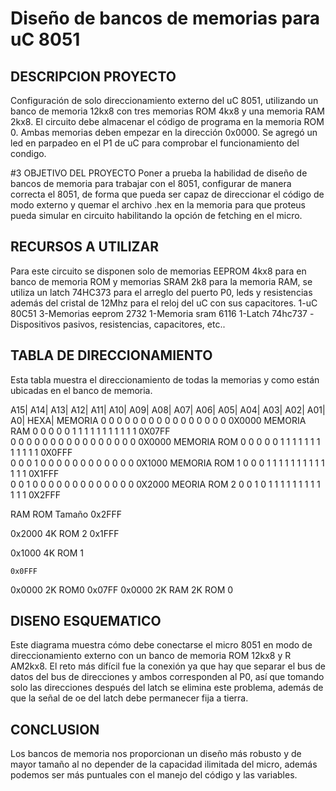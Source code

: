 
# Diseño de bancos de memorias para uC 8051
## DESCRIPCION PROYECTO
Configuración de solo direccionamiento externo del uC 8051, utilizando un banco de memoria 12kx8 con tres memorias ROM 4kx8 y una memoria RAM 2kx8. El circuito debe almacenar el código de programa en la memoria ROM 0. Ambas memorias deben empezar en la dirección 0x0000. Se agregó un led en parpadeo en el P1 de uC para comprobar el funcionamiento del condigo. 

#3 OBJETIVO DEL PROYECTO
Poner a prueba la habilidad de diseño de bancos de memoria para trabajar con el 8051, configurar de manera correcta el 8051, de forma  que pueda ser capaz de direccionar el código de modo externo y  quemar el archivo  .hex en la memoria para que proteus pueda simular en circuito habilitando la opción de fetching en el micro.

## RECURSOS A UTILIZAR
Para este circuito se disponen solo de memorias EEPROM 4kx8 para en banco de memoria ROM y memorias SRAM 2k8 para la memoria RAM, se utiliza un latch 74HC373 para el arreglo del puerto P0, leds y resistencias además del cristal de 12Mhz para el reloj del uC con sus capacitores.
1-uC 80C51
3-Memorias eeprom 2732
1-Memoria sram 6116
1-Latch 74hc737
-Dispositivos pasivos, resistencias, capacitores, etc..

## TABLA DE DIRECCIONAMIENTO 
Esta tabla muestra el direccionamiento de todas la memorias y como están ubicadas en el banco de memoria.

A15|	A14|	A13|	A12|	A11|	A10|	A09|	A08|	A07|	A06|	A05|	A04|	A03|	A02|	A01|	A0|	HEXA|	MEMORIA
0	0	0	0	0	0	0	0	0	0	0	0	0	0	0	0	0X0000	MEMORIA
RAM
0	0	0	0	0	1	1	1	1	1	1	1	1	1	1	1	0X07FF	
0	0	0	0	0	0	0	0	0	0	0	0	0	0	0	0	0X0000	MEMORIA
ROM 0
0	0	0	0	1	1	1	1	1	1	1	1	1	1	1	1	0X0FFF	
0	0	0	1	0	0	0	0	0	0	0	0	0	0	0	0	0X1000	MEMORIA
ROM 1
0	0	0	1	1	1	1	1	1	1	1	1	1	1	1	1	0X1FFF	
0	0	1	0	0	0	0	0	0	0	0	0	0	0	0	0	0X2000	MEORIA 
ROM 2
0	0	1	0	1	1	1	1	1	1	1	1	1	1	1	1	0X2FFF	


RAM	ROM	Tamaño
	0x2FFF

0x2000	4K
ROM 2
	0x1FFF

0x1000	4K
ROM 1

	0x0FFF

0x0000	2K
ROM0
0x07FF
0x0000		2K
RAM	2K
ROM 0


## DISENO ESQUEMATICO
Este diagrama muestra cómo debe conectarse el micro 8051 en modo de direccionamiento externo con un banco de memoria ROM 12kx8 y R AM2kx8. El reto más difícil fue la conexión ya que hay que separar el bus de datos del bus de direcciones y ambos corresponden al P0, así que tomando solo las direcciones después del latch se elimina este problema, además de que la señal de oe del latch debe permanecer fija a tierra.



## CONCLUSION
Los bancos de memoria nos proporcionan un diseño más robusto y de mayor tamaño al no depender de la capacidad ilimitada del micro, además podemos ser más puntuales con el manejo del código y las variables.

